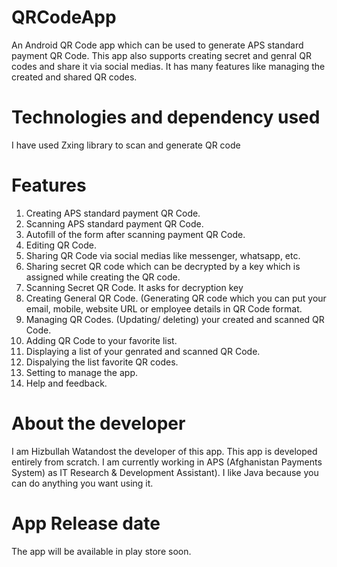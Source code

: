 # QRCodeApp
An Android QR Code app which can be used to generate APS standard payment QR Code. This app also supports creating secret and genral QR codes and share it via social medias. It has many features like managing the created and shared QR codes.

# Technologies and dependency used
I have used Zxing library to scan and generate QR code 

# Features 
1. Creating APS standard payment QR Code.
2. Scanning APS standard payment QR Code.
3. Autofill of the form after scanning payment QR Code.
4. Editing QR Code.
5. Sharing QR Code via social medias like messenger, whatsapp, etc.
6. Sharing secret QR code which can be decrypted by a key which is assigned while creating the QR code.
7. Scanning Secret QR Code. It asks for decryption key
8. Creating General QR Code. (Generating QR code which you can put your email, mobile, website URL or employee details in QR Code format.
9. Managing QR Codes. (Updating/ deleting) your created and scanned QR Code. 
10. Adding QR Code to your favorite list. 
11. Displaying a list of your genrated and scanned QR Code. 
12. Dispalying the list favorite QR codes. 
13. Setting to manage the app.
14. Help and feedback.

# About the developer
I am Hizbullah Watandost the developer of this app. This app is developed entirely from scratch. I am currently working in APS (Afghanistan Payments System) as IT Research & Development Assistant). I like Java because you can do anything you want using it. 

# App Release date
The app will be available in play store soon.

